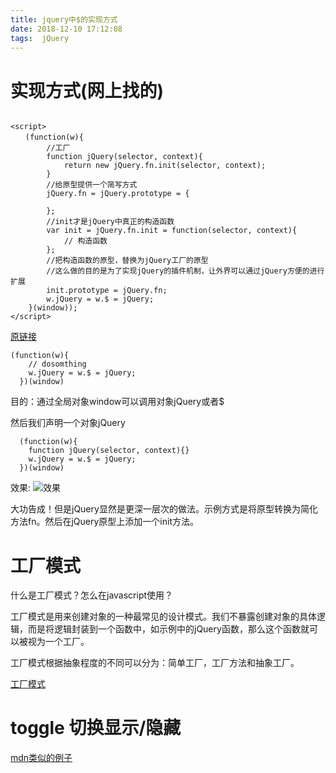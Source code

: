 ```yaml
---
title: jquery中$的实现方式
date: 2018-12-10 17:12:08
tags:  jQuery
---
```


# 实现方式(网上找的)

```

<script>
　　(function(w){
        //工厂
        function jQuery(selector, context){
            return new jQuery.fn.init(selector, context);
        }
        //给原型提供一个简写方式
        jQuery.fn = jQuery.prototype = {

        };
        //init才是jQuery中真正的构造函数
        var init = jQuery.fn.init = function(selector, context){
            // 构造函数
        };
        //把构造函数的原型，替换为jQuery工厂的原型
        //这么做的目的是为了实现jQuery的插件机制，让外界可以通过jQuery方便的进行扩展
        init.prototype = jQuery.fn;
        w.jQuery = w.$ = jQuery;
    }(window));
</script>
```

<!-- more -->
[原链接](http://www.cnblogs.com/ldq678/p/9666914.html)

```
(function(w){
    // dosomthing
    w.jQuery = w.$ = jQuery;
  })(window)
```

目的：通过全局对象window可以调用对象jQuery或者$

然后我们声明一个对象jQuery
```
  (function(w){
    function jQuery(selector, context){}
    w.jQuery = w.$ = jQuery;
  })(window)
```
效果:
![效果](/images/微信截图_20181210172609.png)


大功告成！但是jQuery显然是更深一层次的做法。示例方式是将原型转换为简化方法fn。然后在jQuery原型上添加一个init方法。

# 工厂模式

什么是工厂模式？怎么在javascript使用？

工厂模式是用来创建对象的一种最常见的设计模式。我们不暴露创建对象的具体逻辑，而是将逻辑封装到一个函数中，如示例中的jQuery函数，那么这个函数就可以被视为一个工厂。

工厂模式根据抽象程度的不同可以分为：简单工厂，工厂方法和抽象工厂。

[工厂模式](https://www.jianshu.com/p/11918dd0f694)

# toggle 切换显示/隐藏

[mdn类似的例子](https://developer.mozilla.org/zh-CN/docs/Web/Events/toggle)